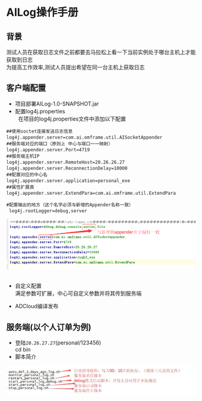 # AILog操作手册

## 背景
测试人员在获取日志文件之前都要去马拉松上看一下当前实例处于哪台主机上才能获取到日志<br>
为提高工作效率,测试人员提出希望在同一台主机上获取日志

## 客户端配置
 * 项目部署AILog-1.0-SNAPSHOT.jar<br>
 * 配置log4j.properties<br>
   在项目的log4j.properties文件中添加以下配置
 ```
 ##使用soctet连接发送日志信息
log4j.appender.server=com.ai.omframe.util.AISocketAppender
##服务端对应的端口（原则上 中心与端口一一映射）
log4j.appender.server.Port=4719
##服务端主机IP
log4j.appender.server.RemoteHost=20.26.26.27
log4j.appender.server.ReconnectionDelay=10000
##配置对应的中心名
log4j.appender.server.application=personal_exe
##属性扩展类
log4j.appender.server.ExtendPara=com.ai.omframe.util.ExtendPara
```
```
#配置输出的地方（这个名字必须与新增的Appender名称一致）
 log4j.rootLogger=debug,server
```
<div align="center"> <img src="jpg//pg1.png"/> </div><br>


 * 自定义配置 <br>
满足参数可扩展，中心可自定义参数并将其传到服务端



* ADCloud编译发布

## 服务端(以个人订单为例)
 * 登陆`20.26.27.27`(personal/123456)<br>
  cd bin
 * 脚本简介
 <div align="center"> <img src="jpg//pg3.jpg"/> </div><br> 
 






